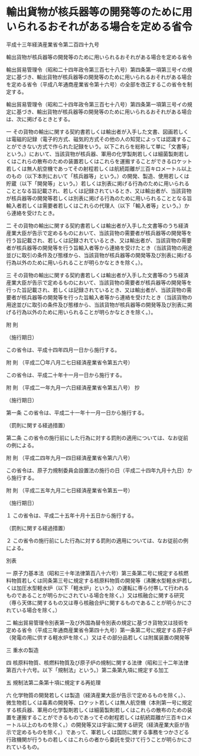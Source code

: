 # 輸出貨物が核兵器等の開発等のために用いられるおそれがある場合を定める省令

平成十三年経済産業省令第二百四十九号

輸出貨物が核兵器等の開発等のために用いられるおそれがある場合を定める省令

輸出貿易管理令（昭和二十四年政令第三百七十八号）第四条第一項第三号イの規定に基づき、輸出貨物が核兵器等の開発等のために用いられるおそれがある場合を定める省令（平成八年通商産業省令第十六号）の全部を改正するこの省令を制定する。

輸出貿易管理令（昭和二十四年政令第三百七十八号）第四条第一項第三号イの規定に基づき、輸出貨物が核兵器等の開発等のために用いられるおそれがある場合は、次に掲げるときとする。

一 その貨物の輸出に関する契約書若しくは輸出者が入手した文書、図画若しくは電磁的記録（電子的方式、磁気的方式その他の人の知覚によっては認識することができない方式で作られた記録をいう。以下これらを総称して単に「文書等」という。）において、当該貨物が核兵器、軍用の化学製剤若しくは細菌製剤若しくはこれらの散布のための装置若しくはこれらを運搬することができるロケット若しくは無人航空機であってその射程若しくは航続距離が三百キロメートル以上のもの（以下本則において「核兵器等」という。）の開発、製造、使用若しくは貯蔵（以下「開発等」という。）若しくは別表に掲げる行為のために用いられることとなる旨記載され、若しくは記録されているとき、又は輸出者が、当該貨物が核兵器等の開発等若しくは別表に掲げる行為のために用いられることとなる旨輸入者若しくは需要者若しくはこれらの代理人（以下「輸入者等」という。）から連絡を受けたとき。

二 その貨物の輸出に関する契約書若しくは輸出者が入手した文書等のうち経済産業大臣が告示で定めるものにおいて、当該貨物の需要者が核兵器等の開発等を行う旨記載され、若しくは記録されているとき、又は輸出者が、当該貨物の需要者が核兵器等の開発等を行う旨輸入者等から連絡を受けたとき（当該貨物の用途並びに取引の条件及び態様から、当該貨物が核兵器等の開発等及び別表に掲げる行為以外のために用いられることが明らかなときを除く。）。

三 その貨物の輸出に関する契約書若しくは輸出者が入手した文書等のうち経済産業大臣が告示で定めるものにおいて、当該貨物の需要者が核兵器等の開発等を行った旨記載され、若しくは記録されているとき、又は輸出者が、当該貨物の需要者が核兵器等の開発等を行った旨輸入者等から連絡を受けたとき（当該貨物の用途並びに取引の条件及び態様から、当該貨物が核兵器等の開発等及び別表に掲げる行為以外のために用いられることが明らかなときを除く。）。

附 則

（施行期日）

この省令は、平成十四年四月一日から施行する。

附 則 （平成二〇年八月二七日経済産業省令第五六号）

この省令は、平成二十年十一月一日から施行する。

附 則 （平成二一年九月一六日経済産業省令第五八号） 抄

（施行期日）

第一条 この省令は、平成二十一年十一月一日から施行する。

（罰則に関する経過措置）

第二条 この省令の施行前にした行為に対する罰則の適用については、なお従前の例による。

附 則 （平成二四年九月一四日経済産業省令第六八号）

この省令は、原子力規制委員会設置法の施行の日（平成二十四年九月十九日）から施行する。

附 則 （平成二五年九月二七日経済産業省令第五一号）

（施行期日）

１ この省令は、平成二十五年十月十五日から施行する。

（罰則に関する経過措置）

２ この省令の施行前にした行為に対する罰則の適用については、なお従前の例による。

別表

一 原子力基本法（昭和三十年法律第百八十六号）第三条第二号に規定する核燃料物質若しくは同条第三号に規定する核原料物質の開発等（沸騰水型軽水炉若しくは加圧水型軽水炉（以下「軽水炉」という。）の運転に専ら付帯して行われるものであることが明らかにされている場合を除く。）又は核融合に関する研究（専ら天体に関するもの又は専ら核融合炉に関するものであることが明らかにされている場合を除く。）

二 輸出貿易管理令別表第一及び外国為替令別表の規定に基づき貨物又は技術を定める省令（平成三年通商産業省令第四十九号）第一条第二号に規定する原子炉（発電の用に供する軽水炉を除く。）又はその部分品若しくは附属装置の開発等

三 重水の製造

四 核原料物質、核燃料物質及び原子炉の規制に関する法律（昭和三十二年法律第百六十六号。以下「規制法」という。）第二条第九項に規定する加工

五 規制法第二条第十項に規定する再処理

六 化学物質の開発若しくは製造（経済産業大臣が告示で定めるものを除く。）、微生物若しくは毒素の開発等、ロケット若しくは無人航空機（本則第一号に規定する核兵器、軍用の化学製剤若しくは細菌製剤若しくはこれらの散布のための装置を運搬することができるものであってその射程若しくは航続距離が三百キロメートル以上のものを除く。）の開発等又は宇宙に関する研究（経済産業大臣が告示で定めるものを除く。）であって、軍若しくは国防に関する事務をつかさどる行政機関が行うもの若しくはこれらの者から委託を受けて行うことが明らかにされているもの。
